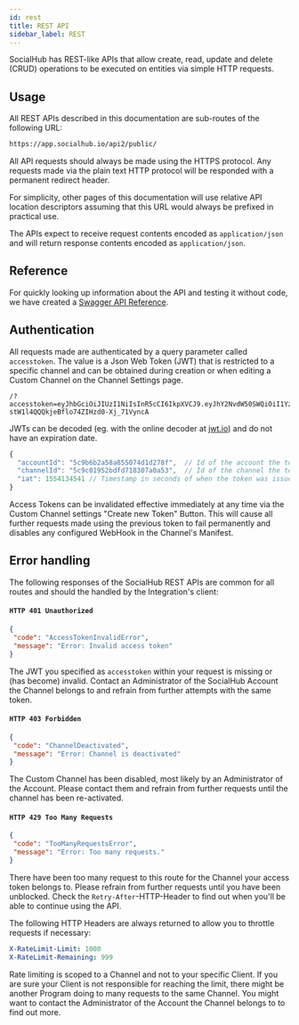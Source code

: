 ```yaml
---
id: rest
title: REST API
sidebar_label: REST
---
```


SocialHub has REST-like APIs that allow create, read, update and delete (CRUD) operations to be executed on entities via simple HTTP requests.

## Usage

All REST APIs described in this documentation are sub-routes of the following URL:

```bash
https://app.socialhub.io/api2/public/
```

All API requests should always be made using the HTTPS protocol. Any requests made via the plain text HTTP protocol will be responded with a permanent redirect header.

For simplicity, other pages of this documentation will use relative API location descriptors assuming that this URL would always be prefixed in practical use.

The APIs expect to receive request contents encoded as `application/json` and will return response contents encoded as `application/json`.

## Reference

For quickly looking up information about the API and testing it without code, we have created a [Swagger API Reference](https://petstore.swagger.io/?url=https://raw.githubusercontent.com/socialhubio/socialhub-dev/master/swagger.yaml).

## Authentication

All requests made are authenticated by a query parameter called `accesstoken`. The value is a Json Web Token (JWT) that is restricted to a specific channel and can be obtained during creation or when editing a Custom Channel on the Channel Settings page.

```
/?accesstoken=eyJhbGciOiJIUzI1NiIsInR5cCI6IkpXVCJ9.eyJhY2NvdW50SWQiOiI1YzliNmIyYTU4YTg1NTA3NGQxZDI3OGYiLCJjaGFubmVsSWQiOiI1YzljMDE5NTJiZGZkNzE4MzA3YTBhNTMiLCJpYXQiOjE1NTQxMzQ1NDF9.mXomId0-stW1l4QQQkjeBflo74ZIHzd0-Xj_71VyncA
```

JWTs can be decoded (eg. with the online decoder at [jwt.io](https://jwt.io/)) and do not have an expiration date.

```javascript
{
  "accountId": "5c9b6b2a58a855074d1d278f",  // Id of the account the token belongs to
  "channelId": "5c9c01952bdfd718307a0a53",  // Id of the channel the token is restricted to
  "iat": 1554134541 // Timestamp in seconds of when the token was issued
}
```

Access Tokens can be invalidated effective immediately at any time via the Custom Channel settings "Create new Token" Button. This will cause all further requests made using the previous token to fail permanently and disables any configured WebHook in the Channel's Manifest.

## Error handling

The following responses of the SocialHub REST APIs are common for all routes and should the handled by the Integration's client:

#### `HTTP 401 Unauthorized`

```json
{
 "code": "AccessTokenInvalidError",
 "message": "Error: Invalid access token"
}
```

The JWT you specified as `accesstoken` within your request is missing or (has become) invalid. Contact an Administrator of the SocialHub Account the Channel belongs to and refrain from further attempts with the same token.

#### `HTTP 403 Forbidden`

```json
{
 "code": "ChannelDeactivated",
 "message": "Error: Channel is deactivated"
}
```

The Custom Channel has been disabled, most likely by an Administrator of the Account. Please contact them and refrain from further requests until the channel has been re-activated.

#### `HTTP 429 Too Many Requests`

```json
{
 "code": "TooManyRequestsError",
 "message": "Error: Too many requests."
}
```

There have been too many request to this route for the Channel your access token belongs to. Please refrain from further requests until you have been unblocked. Check the `Retry-After`-HTTP-Header to find out when you'll be able to continue using the API.

The following HTTP Headers are always returned to allow you to throttle requests if necessary:
```yaml
X-RateLimit-Limit: 1000
X-RateLimit-Remaining: 999
```

Rate limiting is scoped to a Channel and not to your specific Client. If you are sure your Client is not responsible for reaching the limit, there might be another Program doing to many requests to the same Channel. You might want to contact the Administrator of the Account the Channel belongs to to find out more.
